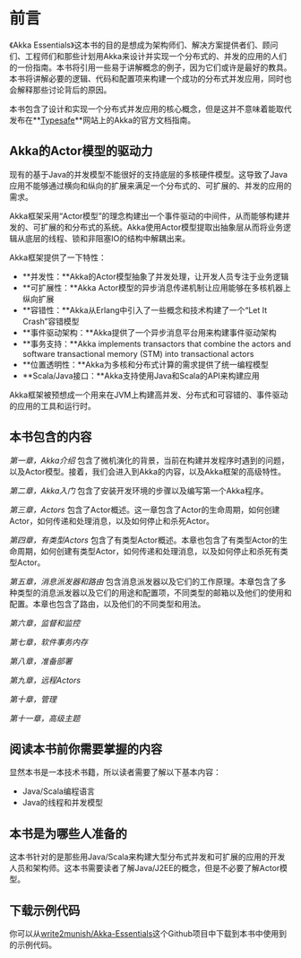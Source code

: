 # 前言

《Akka Essentials》这本书的目的是想成为架构师们、解决方案提供者们、顾问们、工程师们和那些计划用Akka来设计并实现一个分布式的、并发的应用的人们的一份指南。本书将引用一些易于讲解概念的例子，因为它们或许是最好的教具。本书将讲解必要的逻辑、代码和配置项来构建一个成功的分布式并发应用，同时也会解释那些讨论背后的原因。

本书包含了设计和实现一个分布式并发应用的核心概念，但是这并不意味着能取代发布在**[Typesafe](http://doc.akka.io/docs/akka/)**网站上的Akka的官方文档指南。


## Akka的Actor模型的驱动力

现有的基于Java的并发模型不能很好的支持底层的多核硬件模型。这导致了Java应用不能够通过横向和纵向的扩展来满足一个分布式的、可扩展的、并发的应用的需求。

Akka框架采用“Actor模型”的理念构建出一个事件驱动的中间件，从而能够构建并发的、可扩展的和分布式的系统。Akka使用Actor模型提取出抽象层从而将业务逻辑从底层的线程、锁和非阻塞IO的结构中解耦出来。

Akka框架提供了一下特性：
* **并发性：**Akka的Actor模型抽象了并发处理，让开发人员专注于业务逻辑
* **可扩展性：**Akka Actor模型的异步消息传递机制让应用能够在多核机器上纵向扩展
* **容错性：**Akka从Erlang中引入了一些概念和技术构建了一个“Let It Crash”容错模型
* **事件驱动架构：**Akka提供了一个异步消息平台用来构建事件驱动架构
* **事务支持：**Akka implements transactors that combine the actors and software transactional memory (STM) into transactional actors
* **位置透明性：**Akka为多核和分布式计算的需求提供了统一编程模型
* **Scala/Java接口：**Akka支持使用Java和Scala的API来构建应用

Akka框架被预想成一个用来在JVM上构建高并发、分布式和可容错的、事件驱动的应用的工具和运行时。

## 本书包含的内容
*第一章，Akka介绍* 包含了微机演化的背景，当前在构建并发程序时遇到的问题，以及Actor模型。接着，我们会进入到Akka的内容，以及Akka框架的高级特性。

*第二章，Akka入门* 包含了安装开发环境的步骤以及编写第一个Akka程序。

*第三章，Actors* 包含了Actor概述。这一章包含了Actor的生命周期，如何创建Actor，如何传递和处理消息，以及如何停止和杀死Actor。

*第四章，有类型Actors* 包含了有类型Actor概述。本章也包含了有类型Actor的生命周期，如何创建有类型Actor，如何传递和处理消息，以及如何停止和杀死有类型Actor。

*第五章，消息派发器和路由* 包含消息派发器以及它们的工作原理。本章包含了多种类型的消息派发器以及它们的用途和配置项，不同类型的邮箱以及他们的使用和配置。本章也包含了路由，以及他们的不同类型和用法。

*第六章，监督和监控* 

*第七章，软件事务内存*

*第八章，准备部署*

*第九章，远程Actors*

*第十章，管理*

*第十一章，高级主题*

## 阅读本书前你需要掌握的内容
显然本书是一本技术书籍，所以读者需要了解以下基本内容：
* Java/Scala编程语言
* Java的线程和并发模型

## 本书是为哪些人准备的
这本书针对的是那些用Java/Scala来构建大型分布式并发和可扩展的应用的开发人员和架构师。这本书需要读者了解Java/J2EE的概念，但是不必要了解Actor模型。

## 下载示例代码
你可以从[write2munish/Akka-Essentials](https://github.com/write2munish/Akka-Essentials)这个Github项目中下载到本书中使用到的示例代码。

